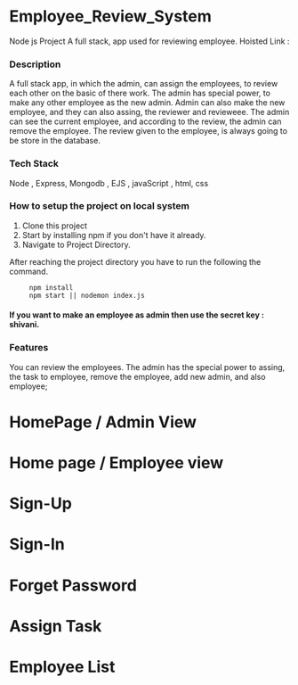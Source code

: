 <!-- *********************************************************************** -->

# Employee_Review_System

Node js Project
A full stack, app used for reviewing employee.
Hoisted Link :

<!-- *********************************************************************** -->

### Description

A full stack app, in which the admin, can assign the employees, to review each other on the basic of there work. The admin has special power, to make any other employee
as the new admin. Admin can also make the new employee, and they can also assing, the reviewer and revieweee. The admin can see the current employee, and according to the
review, the admin can remove the employee. The review given to the employee, is always going to be store in the database.

<!-- *********************************************************************** -->

### Tech Stack

Node , Express, Mongodb , EJS , javaScript , html, css

<!-- *********************************************************************** -->

### How to setup the project on local system

1. Clone this project
2. Start by installing npm if you don't have it already.
3. Navigate to Project Directory.

After reaching the project directory you have to run the following the command.

```
     npm install
     npm start || nodemon index.js
```

<!-- *********************************************************************** -->

#### If you want to make an employee as admin then use the secret key : shivani.

### Features

You can review the employees. The admin has the special power to assing, the task to employee, remove the employee, add new admin, and also employee;

# HomePage / Admin View

# Home page / Employee view

# Sign-Up

# Sign-In

# Forget Password

# Assign Task

# Employee List

<!-- *********************************************************************** -->
